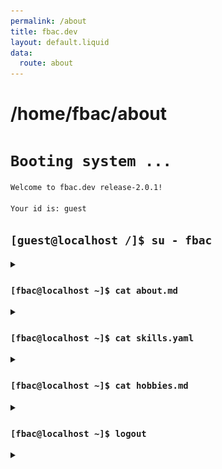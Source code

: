 ```yaml
---
permalink: /about
title: fbac.dev
layout: default.liquid
data:
  route: about
---
```


<div>

<h1>/home/fbac/about</h1>

# **`Booting system ...`**

```bash
Welcome to fbac.dev release-2.0.1!

Your id is: guest
```

  

## **`[guest@localhost /]$ su - fbac`**

</div>

<div>

<details>

  <summary></summary>

```bash
Password: **********
Authentication succeded!
```

</details>


### **`[fbac@localhost ~]$ cat about.md`** 

<details>
  <summary></summary>

<img class="me-image" src="/img/me.jpg" />

Hello, there! 👋🏻

My name is **Borja**, and I grew up surrounded by computers. The first OS I used was MS-DOS as kid, in a really old Olivetti M380 XP3 80386. I loved since the very beggining changing batch and system files, just to see _what would happen if I change this thing I don't event understand_. Those were fun times for my father.

Eventually I fell in love with operating systems and opensource development.

Nowadays, my key expertise areas are Red Hat OpenShift, Kubernetes, programming and automation & CI/CD. And I still love kernel and networking problems, as debugging complex low-level stuff is my main passion.

My current role is **Principal Software Engineer**@**Red Hat**, where I'm mainly focused in the architecture and developing of software pieces focused in OpenShift, Kubernetes, container runtimes, bugfixing and contributing in whatever project I stumble upon.

I guess I just perform some software engineer stuff.
</details>

### **`[fbac@localhost ~]$ cat skills.yaml`**

<details>
  <summary></summary>

```yaml

apiVersion: v1
kind: Person
metadata:
  name: Borja
  role: Open Source Software Engineer
skills:
  gnu/linux:
    kernel:
      skillLevel: high
      interestLevel: high
      knowledgeIn:
      - lowLevelDebugging
      - developingModules
    operating-system:
      skillLevel: high
      interestLevel: high
      knowledgeIn:
      - installing
      - configuring
      - managing
      - shellScripting
  networking:
    skillLevel: medium
    interestLevel: high
    knowledgeIn:
      tcp/ip: true
      knowledge:
      - routing
      - switching
      - netfilter
      - iptables
      debugging:
        wireshark: true
        tshark: true
  openShift-and-kubernetes:
    skillLevel: high
    interestLevel: high
    knowledgeIn:
    - installing
    - configuring
    - day2operations
    - migratingWorkloads
    - automatingWorkloads
    - CI/CD
  programmingLanguages:
    skillLevel: high
    interestLevel: high
    languages:
      current: [go, python]
      used: [c, java]
      interestedIn: rust
    debugging:
      debuggers: true
      compilers: true
  automation:
    skillLevel: medium
    interestLevel: medium
    tools:
      ansible: true
      puppet: true
  ci/cd:
    skillLevel: medium
    interestLevel: medium
    tools:
      githubActions: true
      jenkins: true
  otherSkills: 
  - "strong development workflow skills"
  - "team-player who loves interesting discussions and multiple opinions"
  - "fast and *REALLY AVID* learner"
  - "curious by nature, constantly reading and learning"
  - "self-improvement as a way of life"

```

</details>

### **`[fbac@localhost ~]$ cat hobbies.md`**

<details>

  <summary></summary>

In my free time I like to...

- Spend time with my **wife**, **son** and **family** is my **key priority**!
- **Healthy living**: gym rat, meditation, hiking and dieting with a goal in mind.
- **Board games**: wargaming, strategy, horror or dungeon crawlers... I'm just addicted to them all.
- **Video games**: currently playing **Dead Cells**.
- **Learning** and **hacking**: I just can't stop and whenever I have some free time I continue my learning process. Currently learning **Rust**.

</details>

### **`[fbac@localhost ~]$ logout`**

<details>
  <summary></summary>

```bash
Goodbye!
```

</summary>

</div>